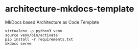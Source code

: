 # architecture-mkdocs-template
MkDocs based Architecture as Code Template


````
virtualenv -p python3 venv
source venv/bin/activate
pip install -r requirements.txt
mkdocs serve
````